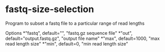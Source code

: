 # fastq-size-selection
Program to subset a fastq file to a particular range of read lengths

Options
*"fastq", default="", "fastq.gz sequence file"
*"out", default="output.fastq.gz", "output file name"
*"max", default=1000, "max read length size"
*"min", default=0, "min read length size"